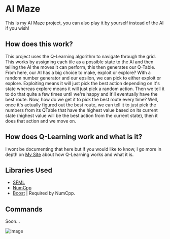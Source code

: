 # AI Maze

This is my AI Maze project, you can also play it by yourself instead of the AI if you wish!

## How does this work?

This project uses the Q-Learning algorithm to navigate through the grid. This works by assigning each tile as a possible state to the AI and then telling the AI the moves it can perform, this then generates our Q-Table. From here, our AI has a big choice to make, exploit or explore? With a random number generator and our epsilon, we can pick to either exploit or explore. Exploiting means it will just pick the best action depending on it's state whereas explore means it will just pick a random action. Then we tell it to do that quite a few times until we're happy and it'll eventually have the best route. Now, how do we get it to pick the best route every time? Well, once it's actually figured out the best route, we can tell it to just pick the numbers from its QTable that have the highest value based on its current state (highest value will be the best action from the current state), then it does that action and we move on.

## How does Q-Learning work and what is it?

I wont be documenting that here but if you would like to know, I go more in depth on [My Site](https://jaskowicz.xyz/Projects/AIMaze) about how Q-Learning works and what it is.

## Libraries Used

- [SFML](https://www.sfml-dev.org/index.php)
- [NumCpp](https://github.com/dpilger26/NumCpp)
- [Boost](https://www.boost.org) | Required by NumCpp.

## Commands

Soon...

![image](img)
